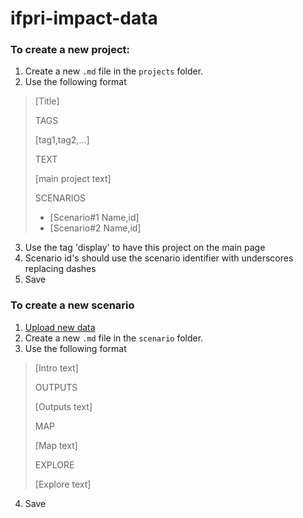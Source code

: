 ifpri-impact-data
=================

### To create a new project:

1. Create a new `.md` file in the `projects` folder.
2. Use the following format
> [Title]
> 
> TAGS
>
> [tag1,tag2,...]
>
> TEXT
>
> [main project text]
>
> SCENARIOS
> - [Scenario#1 Name,id]
> - [Scenario#2 Name,id]
   
3. Use the tag 'display' to have this project on the main page
4. Scenario id's should use the scenario identifier with underscores replacing dashes
5. Save

### To create a new scenario

1. [Upload new data]()
2. Create a new `.md` file in the `scenario` folder.
3. Use the following format
> [Intro text]
>
> OUTPUTS
>
> [Outputs text]
> 
> MAP
> 
> [Map text]
> 
> EXPLORE
> 
> [Explore text]

4. Save
   




